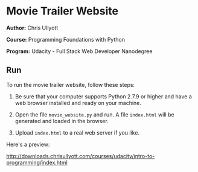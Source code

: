# Movie Trailer Website

**Author:**	Chris Ullyott

**Course:**	Programming Foundations with Python

**Program:** Udacity - Full Stack Web Developer Nanodegree

## Run

To run the movie trailer website, follow these steps:

1. Be sure that your computer supports Python 2.7.9 or higher and have a web browser installed and ready on your machine.

2. Open the file `movie_website.py` and run. A file `index.html` will be generated and loaded in the browser.

3. Upload `index.html` to a real web server if you like.

Here's a preview:

http://downloads.chrisullyott.com/courses/udacity/intro-to-programming/index.html
